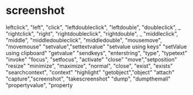 # screenshot
leftclick", "left", "click", "leftdoubleclick", "leftdouble", "doubleclick", _  "rightclick", "right", "rightdoubleclick", "rightdouble", _  "middleclick", "middle", "middledoubleclick", "middledouble", "mousemove", "movemouse"  "setvalue","settextvalue"  "setvalue using keys"  "setValue using clipboard"  "getvalue"  "sendkeys", "enterstring", "type", "typetext"  "invoke"  "focus", "setfocus", "activate"  "close"  "move","setposition"  "resize"  "minimize", "maximize", "normal", "close", "exist", "exists"  "searchcontext", "context"  "highlight"  "getobject","object"  "attach"  "capture","screenshot", "takescreenshot"  "dump", "dumpthemall"  "propertyvalue", "property
